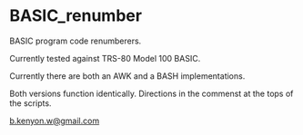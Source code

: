 # BASIC_renumber

BASIC program code renumberers.

Currently tested against TRS-80 Model 100 BASIC.

Currently there are both an AWK and a BASH implementations.

Both versions function identically. Directions in the commenst at the tops of the scripts.

b.kenyon.w@gmail.com
